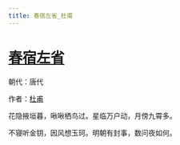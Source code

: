 ```yaml
---
title: 春宿左省_杜甫
---
```


# [春宿左省](http://so.gushiwen.org/view_10859.aspx)

朝代：唐代

作者：[杜甫](http://so.gushiwen.org/author_474.aspx)

花隐掖垣暮，啾啾栖鸟过。星临万户动，月傍九霄多。 

不寝听金钥，因风想玉珂。明朝有封事，数问夜如何。